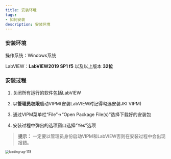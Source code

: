 ```yaml
---
title: 安装环境
tags: 
- 如何安装
description: 安装环境
---
```


### 安装环境

操作系统：Windows系统 

LabVIEW：**LabVIEW2019 SP1 f5** 以及以上版本 **32位**

### 安装过程

1. 关闭所有运行的软件包括LabVIEW

2. 以**管理员权限**启动VIPM(安装LabVIEW时记得勾选安装JKI VIPM)

3. 通过VIPM菜单栏“File”→“Open Package File(s)”选择下载好的安装包

4. 安装过程中弹出的选项窗口选择“Yes”选项

> **提示：** 一定要以管理员身份启动VIPM和LabVIEW否则在安装过程中会出现报错。

<img title="VIPM" src="https://foruda.gitee.com/images/1746612174716462136/e61fd6d6_12171225.png" alt="loading-ag-178" style="zoom:70%;">
